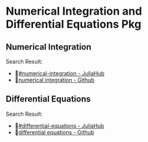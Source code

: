# Numerical Integration and Differential Equations Pkg

## Numerical Integration
Search Result:
- 🔗[#numerical-integration - JuliaHub](https://juliahub.com/ui/Search?t=numerical-integration)
- 🔗[numerical integration - Github](https://github.com/search?q=numerical+integration+language%3AJulia+&type=repositories)


## Differential Equations
Search Result:
- 🔗[#differential-equations - JuliaHub](https://juliahub.com/ui/Search?t=differential-equations)
- 🔗[differential equations - Github](https://github.com/search?q=differential+equations+language%3AJulia+&type=repositories)
